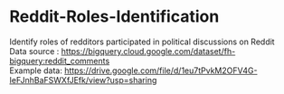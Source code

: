 # Reddit-Roles-Identification
Identify roles of redditors participated in political discussions on Reddit    
Data source : https://bigquery.cloud.google.com/dataset/fh-bigquery:reddit_comments    
Example data: https://drive.google.com/file/d/1eu7tPvkM2OFV4G-IeFJnhBaFSWXfJEfk/view?usp=sharing
